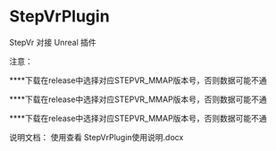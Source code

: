 # StepVrPlugin
StepVr 对接 Unreal 插件

注意：

****下载在release中选择对应STEPVR_MMAP版本号，否则数据可能不通

****下载在release中选择对应STEPVR_MMAP版本号，否则数据可能不通

****下载在release中选择对应STEPVR_MMAP版本号，否则数据可能不通

说明文档：
使用查看 StepVrPlugin使用说明.docx
